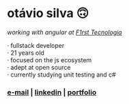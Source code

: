 # otávio silva 🙃

_working with angular at [F1rst Tecnologia](https://www.linkedin.com/company/f1rsttecnologia/mycompany/)_

 · fullstack developer <br>
 · 21 years old <br>
 · focused on the js ecosystem <br>
 · adept at open source <br>
 · currently studying unit testing and c#


### [e-mail](mailto:otaviosilva2632@gmail.com) | [linkedin](https://www.linkedin.com/in/otaviosilva02) | [portfolio](https://www.otaviosilva.dev/)
